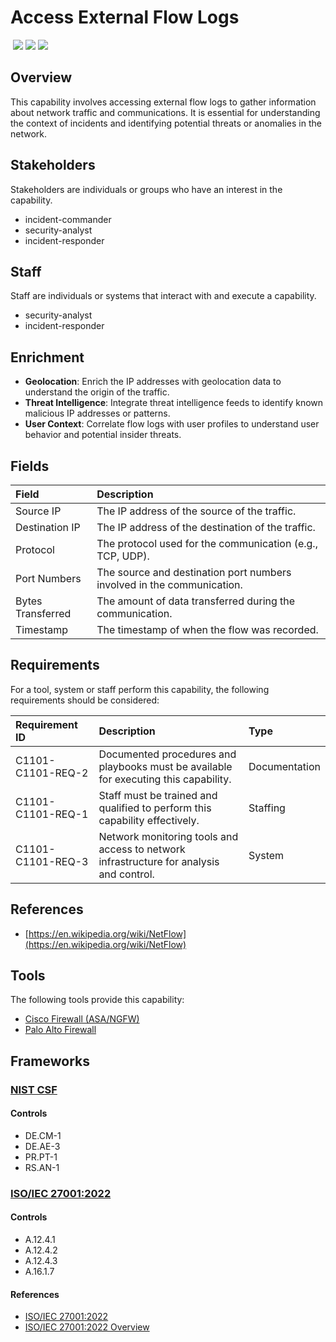 # Access External Flow Logs
&nbsp;![](https://img.shields.io/badge/ID-C1101-blue)&nbsp;![](https://img.shields.io/badge/Phase-Preparation_%28P0001%29-blue)&nbsp;![](https://img.shields.io/badge/Category-Network-blue)
## Overview
This capability involves accessing external flow logs to gather information about network traffic and communications. It is essential for understanding the context of incidents and identifying potential threats or anomalies in the network.

## Stakeholders
Stakeholders are individuals or groups who have an interest in the capability.

- incident-commander
- security-analyst
- incident-responder

## Staff
Staff are individuals or systems that interact with and execute a capability.

- security-analyst
- incident-responder

## Enrichment
- **Geolocation**: Enrich the IP addresses with geolocation data to understand the origin of the traffic.
- **Threat Intelligence**: Integrate threat intelligence feeds to identify known malicious IP addresses or patterns.
- **User Context**: Correlate flow logs with user profiles to understand user behavior and potential insider threats.

## Fields
| Field | Description |
| :--- | :--- |
| Source IP | The IP address of the source of the traffic. |
| Destination IP | The IP address of the destination of the traffic. |
| Protocol | The protocol used for the communication (e.g., TCP, UDP). |
| Port Numbers | The source and destination port numbers involved in the communication. |
| Bytes Transferred | The amount of data transferred during the communication. |
| Timestamp | The timestamp of when the flow was recorded. |

## Requirements
For a tool, system or staff perform this capability, the following requirements should be considered:

| Requirement ID | Description | Type |
| :--- | :--- | :--- |
| C1101-C1101-REQ-2 | Documented procedures and playbooks must be available for executing this capability. | Documentation|
| C1101-C1101-REQ-1 | Staff must be trained and qualified to perform this capability effectively. | Staffing|
| C1101-C1101-REQ-3 | Network monitoring tools and access to network infrastructure for analysis and control. | System|

## References

- [https://en.wikipedia.org/wiki/NetFlow](https://en.wikipedia.org/wiki/NetFlow)
## Tools
The following tools provide this capability:

- [Cisco Firewall (ASA/NGFW)](../tool/cisco-fw/C1101.md)
- [Palo Alto Firewall](../tool/palo-alto-fw/C1101.md)

## Frameworks
### [NIST CSF](../frameworks/F0003.md)

#### Controls

- DE.CM-1 
- DE.AE-3 
- PR.PT-1 
- RS.AN-1 

### [ISO/IEC 27001:2022](../frameworks/F0002.md)

#### Controls

- A.12.4.1 
- A.12.4.2 
- A.12.4.3 
- A.16.1.7 

#### References

- [ISO/IEC 27001:2022](https://www.iso.org/standard/82875.html)
- [ISO/IEC 27001:2022 Overview](https://www.iso.org/isoiec-27001-information-security.html)